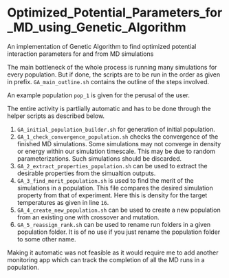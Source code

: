 # Optimized_Potential_Parameters_for_MD_using_Genetic_Algorithm

An implementation of Genetic Algorithm to find optimized potential interaction parameters for and from MD simulations

The main bottleneck of the whole process is running many simulations for every population.
But if done, the scripts are to be run in the order as given in prefix.
`GA_main_outline.sh` contains the outline of the steps involved.

An example population `pop_1` is given for the perusal of the user.

The entire activity is partlially automatic and has to be done through the helper scripts as described below.

1. `GA_initial_population_builder.sh` for generation of initial population.
2. `GA_1_check_convergence_population.sh` checks the convergence of the finished MD simulations. Some simulations may not converge in density or energy within our simulation timescale. This may be due to random parameterizations. Such simulations should be discarded.
3. `GA_2_extract_properties_population.sh` can be used to extract the desirable properties from the simualtion outputs.
4. `GA_3_find_merit_population.sh` is used to find the merit of the simulations in a population. This file compares the desired simulation property from that of experiment. Here this is density for the target temperatures as given in line `16`.
5. `GA_4_create_new_population.sh` can be used to create a new population from an existing one with crossover and mutation.
6. `GA_5_reassign_rank.sh` can be used to rename run folders in a given population folder. It is of no use if you just rename the population folder to some other name.

Making it automatic was not feasible as it would require me to add another monitoring app which can track the completion of all the MD runs in a population.